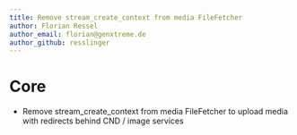 ```yaml
---
title: Remove stream_create_context from media FileFetcher
author: Florian Ressel
author_email: florian@genxtreme.de
author_github: resslinger
---
```

# Core
* Remove stream_create_context from media FileFetcher to upload media with redirects behind CND / image services
